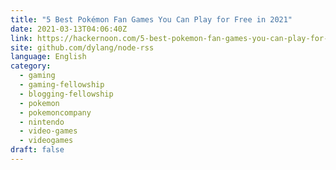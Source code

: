 ```yaml
---
title: "5 Best Pokémon Fan Games You Can Play for Free in 2021"
date: 2021-03-13T04:06:40Z
link: https://hackernoon.com/5-best-pokemon-fan-games-you-can-play-for-free-in-2021-v72p33id?source=rss&utm_medium=RSS&utm_source=news.12bit.vn
site: github.com/dylang/node-rss
language: English
category:
  - gaming
  - gaming-fellowship
  - blogging-fellowship
  - pokemon
  - pokemoncompany
  - nintendo
  - video-games
  - videogames
draft: false
---
```

